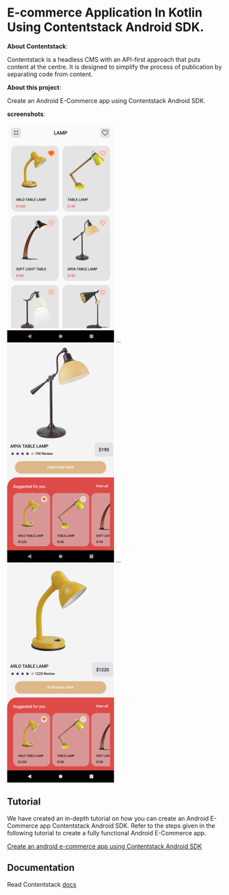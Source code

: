 # E-commerce Application In Kotlin Using Contentstack Android SDK.

**About Contentstack**: 

Contentstack is a headless CMS with an API-first approach that puts content at the centre. It is designed to simplify the process of publication by separating code from content.

**About this project**: 

Create an Android E-Commerce app using Contentstack Android SDK.

**screenshots**:

<img src='https://github.com/contentstack/contentstack-android-ecommerce-app/blob/master/app/src/main/assets/screen1.png' width='250' height='510'/> ... <img src='https://github.com/contentstack/contentstack-android-ecommerce-app/blob/master/app/src/main/assets/screen2.png' width='250' height='510'/> ... <img src='https://github.com/contentstack/contentstack-android-ecommerce-app/blob/master/app/src/main/assets/screen3.png' width='250' height='510'/>

## Tutorial

We have created an in-depth tutorial on how you can create an Android E-Commerce app Contentstack Android SDK. Refer to the steps given in the following tutorial to create a fully functional Android E-Commerce app.

[Create an android e-commerce app using Contentstack Android SDK](https://www.contentstack.com/docs/developers/sample-apps/build-an-android-e-commerce-app-using-contentstack-s-android-sdk)


## Documentation

Read Contentstack [docs](https://www.contentstack.com/docs)


